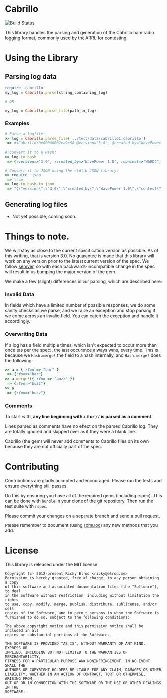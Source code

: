 # Cabrillo

[![Build Status](https://secure.travis-ci.org/CodeBlock/cabrillo-gem.png?branch=master)](http://travis-ci.org/CodeBlock/cabrillo-gem)

This library handles the parsing and generation of the Cabrillo ham radio
logging format, commonly used by the ARRL for contesting. 

# Using the Library

## Parsing log data

```ruby
require 'cabrillo'
my_log = Cabrillo.parse(string_containing_log)

# OR

my_log = Cabrillo.parse_file(path_to_log)
```

### Examples

```ruby
# Parse a logfile:
>> log = Cabrillo.parse_file('../test/data/cabrillo1.cabrillo')
 => #<Cabrillo:0x00000002ea9c58 @version="3.0", @created_by="WavePower 1.0", @contest="WAEDC", @callsign="W8UPD", @claimed_score="1234", @club="University of Akron", @name="Ricky Elrod">
 
# Convert it to a Hash:
>> log.to_hash
 => {:version=>"3.0", :created_by=>"WavePower 1.0", :contest=>"WAEDC", :callsign=>"W8UPD", :claimed_score=>"1234", :club=>"University of Akron", :name=>"Ricky Elrod"}

# Convert it to JSON using the stdlib JSON library:
>> require 'json'
 => true
>> log.to_hash.to_json
 => "{\"version\":\"3.0\",\"created_by\":\"WavePower 1.0\",\"contest\":\"WAEDC\",\"callsign\":\"W8UPD\",\"claimed_score\":\"1234\",\"club\":\"University of Akron\",\"name\":\"Ricky Elrod\"}"
```

## Generating log files

* Not yet possible, coming soon.

# Things to note.

We will stay as close to the current specification version as possible.
As of this writing, that is version 3.0. No guarantee is made that
this library will work on any version prior to the latest current
version of the spec. We follow [semver](http://semver.org), so with
each backwards-incompatible change in the spec will result in us
bumping the major version of the gem.

We make a few (slight) differences in our parsing, which are described here:

### Invalid Data

In fields which have a limited number of possible responses, we do some sanity
checks as we parse, and we raise an exception and stop parsing if we come
across an invalid field. You can catch the exception and handle it accordingly.

### Overwriting Data

If a log has a field multiple times, which isn't expected to occur more than
once (as per the spec), the last occurance always wins, every time. This is
because we `Hash.merge!` the field to a hash internally, and `Hash.merge!` does
the following:

```ruby
>> a = { :foo => "bar" }
 => {:foo=>"bar"} 
>> a.merge!({ :foo => "buzz" })
 => {:foo=>"buzz"} 
>> a
 => {:foo=>"buzz"} 
```

### Comments

To start with, **any line beginning with a `#` or `//` is parsed as a
comment.**

Lines parsed as comments have no effect on the parsed Cabrillo log. They are
totally ignored and skipped over as if they were a blank line.

Cabrillo (the gem) will never add comments to Cabrillo files on its own because
they are not officially part of the spec.

# Contributing

Contributions are gladly accepted and encouraged. Please run the tests and
ensure everything still passes.

Do this by ensuring you have all of the required gems (including rspec). This
can be done with `bundle` in your clone of the git repository. Then run the
test suite with `rspec`.

Please commit your changes on a separate branch and send a pull request.

Please remember to document (using [TomDoc](http://tomdoc.org/)) any new methods
that you add.

# License

This library is released under the MIT license

```
Copyright (c) 2012-present Ricky Elrod <ricky@elrod.me>
Permission is hereby granted, free of charge, to any person obtaining a copy
of this software and associated documentation files (the "Software"), to deal
in the Software without restriction, including without limitation the rights
to use, copy, modify, merge, publish, distribute, sublicense, and/or sell
copies of the Software, and to permit persons to whom the Software is
furnished to do so, subject to the following conditions:

The above copyright notice and this permission notice shall be included in all
copies or substantial portions of the Software.

THE SOFTWARE IS PROVIDED "AS IS", WITHOUT WARRANTY OF ANY KIND, EXPRESS OR
IMPLIED, INCLUDING BUT NOT LIMITED TO THE WARRANTIES OF MERCHANTABILITY,
FITNESS FOR A PARTICULAR PURPOSE AND NONINFRINGEMENT. IN NO EVENT SHALL THE
AUTHORS OR COPYRIGHT HOLDERS BE LIABLE FOR ANY CLAIM, DAMAGES OR OTHER
LIABILITY, WHETHER IN AN ACTION OF CONTRACT, TORT OR OTHERWISE, ARISING FROM,
OUT OF OR IN CONNECTION WITH THE SOFTWARE OR THE USE OR OTHER DEALINGS IN THE
SOFTWARE.
```
